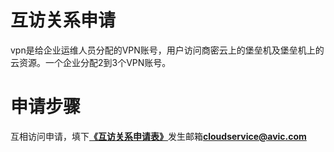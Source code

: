 # 互访关系申请

vpn是给企业运维人员分配的VPN账号，用户访问商密云上的堡垒机及堡垒机上的云资源。一个企业分配2到3个VPN账号。

# 申请步骤

互相访问申请，填下[**《互访关系申请表》**](/assets/xxxx系统-商网专有云-应用部署网络资源调研表-V3.2.xlsx)发生邮箱**cloudservice@avic.com**

